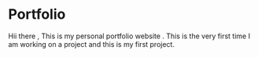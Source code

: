 # Portfolio
Hii there , This is my personal portfolio website . This is the very first time I am working on a project and this is my first project.
